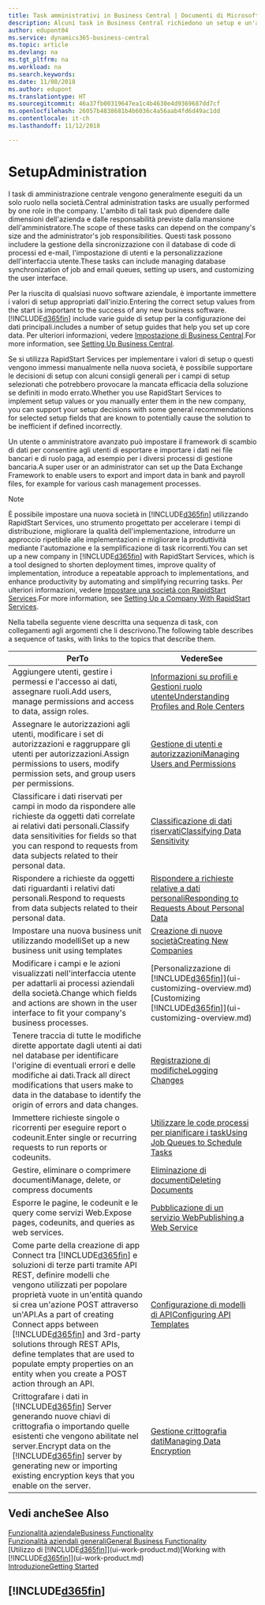 ```yaml
---
title: Task amministrativi in Business Central | Documenti di Microsoft
description: Alcuni task in Business Central richiedono un setup e un'amministrazione centrale. In questa sezione, viene fornita una descrizione di tali task e informazioni su come utilizzarli.
author: edupont04
ms.service: dynamics365-business-central
ms.topic: article
ms.devlang: na
ms.tgt_pltfrm: na
ms.workload: na
ms.search.keywords: 
ms.date: 11/08/2018
ms.author: edupont
ms.translationtype: HT
ms.sourcegitcommit: 46a37fb00319647ea1c4b4630e4d9369687dd7cf
ms.openlocfilehash: 26057b4838681b4b6036c4a56aab4fd6d49ac1dd
ms.contentlocale: it-ch
ms.lasthandoff: 11/12/2018

---
```

# <a name="administration"></a><span data-ttu-id="24a73-104">Setup</span><span class="sxs-lookup"><span data-stu-id="24a73-104">Administration</span></span>
<span data-ttu-id="24a73-105">I task di amministrazione centrale vengono generalmente eseguiti da un solo ruolo nella società.</span><span class="sxs-lookup"><span data-stu-id="24a73-105">Central administration tasks are usually performed by one role in the company.</span></span> <span data-ttu-id="24a73-106">L'ambito di tali task può dipendere dalle dimensioni dell'azienda e dalle responsabilità previste dalla mansione dell'amministratore.</span><span class="sxs-lookup"><span data-stu-id="24a73-106">The scope of these tasks can depend on the company's size and the administrator's job responsibilities.</span></span> <span data-ttu-id="24a73-107">Questi task possono includere la gestione della sincronizzazione con il database di code di processi ed e-mail, l'impostazione di utenti e la personalizzazione dell'interfaccia utente.</span><span class="sxs-lookup"><span data-stu-id="24a73-107">These tasks can include managing database synchronization of job and email queues, setting up users, and customizing the user interface.</span></span>  

<span data-ttu-id="24a73-108">Per la riuscita di qualsiasi nuovo software aziendale, è importante immettere i valori di setup appropriati dall'inizio.</span><span class="sxs-lookup"><span data-stu-id="24a73-108">Entering the correct setup values from the start is important to the success of any new business software.</span></span> [!INCLUDE[d365fin](includes/d365fin_md.md)] <span data-ttu-id="24a73-109">include varie guide di setup per la configurazione dei dati principali.</span><span class="sxs-lookup"><span data-stu-id="24a73-109">includes a number of setup guides that help you set up core data.</span></span> <span data-ttu-id="24a73-110">Per ulteriori informazioni, vedere [Impostazione di Business Central](setup.md).</span><span class="sxs-lookup"><span data-stu-id="24a73-110">For more information, see [Setting Up Business Central](setup.md).</span></span>

<span data-ttu-id="24a73-111">Se si utilizza RapidStart Services per implementare i valori di setup o questi vengono immessi manualmente nella nuova società, è possibile supportare le decisioni di setup con alcuni consigli generali per i campi di setup selezionati che potrebbero provocare la mancata efficacia della soluzione se definiti in modo errato.</span><span class="sxs-lookup"><span data-stu-id="24a73-111">Whether you use RapidStart Services to implement setup values or you manually enter them in the new company, you can support your setup decisions with some general recommendations for selected setup fields that are known to potentially cause the solution to be inefficient if defined incorrectly.</span></span>  

<span data-ttu-id="24a73-112">Un utente o amministratore avanzato può impostare il framework di scambio di dati per consentire agli utenti di esportare e importare i dati nei file bancari e di ruolo paga, ad esempio per i diversi processi di gestione bancaria.</span><span class="sxs-lookup"><span data-stu-id="24a73-112">A super user or an administrator can set up the Data Exchange Framework to enable users to export and import data in bank and payroll files, for example for various cash management processes.</span></span>

> [!NOTE]
> <span data-ttu-id="24a73-113">È possibile impostare una nuova società in [!INCLUDE[d365fin](includes/d365fin_md.md)] utilizzando RapidStart Services, uno strumento progettato per accelerare i tempi di distribuzione, migliorare la qualità dell'implementazione, introdurre un approccio ripetibile alle implementazioni e migliorare la produttività mediante l'automazione e la semplificazione di task ricorrenti.</span><span class="sxs-lookup"><span data-stu-id="24a73-113">You can set up a new company in [!INCLUDE[d365fin](includes/d365fin_md.md)] with RapidStart Services, which is a tool designed to shorten deployment times, improve quality of implementation, introduce a repeatable approach to implementations, and enhance productivity by automating and simplifying recurring tasks.</span></span> <span data-ttu-id="24a73-114">Per ulteriori informazioni, vedere [Impostare una società con RapidStart Services](admin-set-up-a-company-with-rapidstart.md).</span><span class="sxs-lookup"><span data-stu-id="24a73-114">For more information, see [Setting Up a Company With RapidStart Services](admin-set-up-a-company-with-rapidstart.md).</span></span>

<span data-ttu-id="24a73-115">Nella tabella seguente viene descritta una sequenza di task, con collegamenti agli argomenti che li descrivono.</span><span class="sxs-lookup"><span data-stu-id="24a73-115">The following table describes a sequence of tasks, with links to the topics that describe them.</span></span>   

|<span data-ttu-id="24a73-116">**Per**</span><span class="sxs-lookup"><span data-stu-id="24a73-116">**To**</span></span>|<span data-ttu-id="24a73-117">**Vedere**</span><span class="sxs-lookup"><span data-stu-id="24a73-117">**See**</span></span>|  
|------------|-------------|  
|<span data-ttu-id="24a73-118">Aggiungere utenti, gestire i permessi e l'accesso ai dati, assegnare ruoli.</span><span class="sxs-lookup"><span data-stu-id="24a73-118">Add users, manage permissions and access to data, assign roles.</span></span>|[<span data-ttu-id="24a73-119">Informazioni su profili e Gestioni ruolo utente</span><span class="sxs-lookup"><span data-stu-id="24a73-119">Understanding Profiles and Role Centers</span></span>](admin-users-profiles-roles.md)|  
|<span data-ttu-id="24a73-120">Assegnare le autorizzazioni agli utenti, modificare i set di autorizzazioni e raggruppare gli utenti per autorizzazioni.</span><span class="sxs-lookup"><span data-stu-id="24a73-120">Assign permissions to users, modify permission sets, and group users per permissions.</span></span>|[<span data-ttu-id="24a73-121">Gestione di utenti e autorizzazioni</span><span class="sxs-lookup"><span data-stu-id="24a73-121">Managing Users and Permissions</span></span>](ui-how-users-permissions.md)|
|<span data-ttu-id="24a73-122">Classificare i dati riservati per campi in modo da rispondere alle richieste da oggetti dati correlate ai relativi dati personali.</span><span class="sxs-lookup"><span data-stu-id="24a73-122">Classify data sensitivities for fields so that you can respond to requests from data subjects related to their personal data.</span></span>|[<span data-ttu-id="24a73-123">Classificazione di dati riservati</span><span class="sxs-lookup"><span data-stu-id="24a73-123">Classifying Data Sensitivity</span></span>](admin-classifying-data-sensitivity.md)|
|<span data-ttu-id="24a73-124">Rispondere a richieste da oggetti dati riguardanti i relativi dati personali.</span><span class="sxs-lookup"><span data-stu-id="24a73-124">Respond to requests from data subjects related to their personal data.</span></span>|[<span data-ttu-id="24a73-125">Rispondere a richieste relative a dati personali</span><span class="sxs-lookup"><span data-stu-id="24a73-125">Responding to Requests About Personal Data</span></span>](admin-responding-to-requests-about-personal-data.md)|
|<span data-ttu-id="24a73-126">Impostare una nuova business unit utilizzando modelli</span><span class="sxs-lookup"><span data-stu-id="24a73-126">Set up a new business unit using templates</span></span>|[<span data-ttu-id="24a73-127">Creazione di nuove società</span><span class="sxs-lookup"><span data-stu-id="24a73-127">Creating New Companies</span></span>](about-new-company.md)|
|<span data-ttu-id="24a73-128">Modificare i campi e le azioni visualizzati nell'interfaccia utente per adattarli ai processi aziendali della società.</span><span class="sxs-lookup"><span data-stu-id="24a73-128">Change which fields and actions are shown in the user interface to fit your company's business processes.</span></span> |<span data-ttu-id="24a73-129">[Personalizzazione di [!INCLUDE[d365fin](includes/d365fin_md.md)]](ui-customizing-overview.md)</span><span class="sxs-lookup"><span data-stu-id="24a73-129">[Customizing [!INCLUDE[d365fin](includes/d365fin_md.md)]](ui-customizing-overview.md)</span></span> |
|<span data-ttu-id="24a73-130">Tenere traccia di tutte le modifiche dirette apportate dagli utenti ai dati nel database per identificare l'origine di eventuali errori e delle modifiche ai dati.</span><span class="sxs-lookup"><span data-stu-id="24a73-130">Track all direct modifications that users make to data in the database to identify the origin of errors and data changes.</span></span>|[<span data-ttu-id="24a73-131">Registrazione di modifiche</span><span class="sxs-lookup"><span data-stu-id="24a73-131">Logging Changes</span></span>](across-log-changes.md)|  
|<span data-ttu-id="24a73-132">Immettere richieste singole o ricorrenti per eseguire report o codeunit.</span><span class="sxs-lookup"><span data-stu-id="24a73-132">Enter single or recurring requests to run reports or codeunits.</span></span>|[<span data-ttu-id="24a73-133">Utilizzare le code processi per pianificare i task</span><span class="sxs-lookup"><span data-stu-id="24a73-133">Using Job Queues to Schedule Tasks</span></span>](admin-job-queues-schedule-tasks.md)|  
|<span data-ttu-id="24a73-134">Gestire, eliminare o comprimere documenti</span><span class="sxs-lookup"><span data-stu-id="24a73-134">Manage, delete, or compress documents</span></span>|[<span data-ttu-id="24a73-135">Eliminazione di documenti</span><span class="sxs-lookup"><span data-stu-id="24a73-135">Deleting Documents</span></span>](admin-manage-documents.md)|  
|<span data-ttu-id="24a73-136">Esporre le pagine, le codeunit e le query come servizi Web.</span><span class="sxs-lookup"><span data-stu-id="24a73-136">Expose pages, codeunits, and queries as web services.</span></span>|[<span data-ttu-id="24a73-137">Pubblicazione di un servizio Web</span><span class="sxs-lookup"><span data-stu-id="24a73-137">Publishing a Web Service</span></span>](across-how-publish-web-service.md)|
|<span data-ttu-id="24a73-138">Come parte della creazione di app Connect tra [!INCLUDE[d365fin](includes/d365fin_md.md)] e soluzioni di terze parti tramite API REST, definire modelli che vengono utilizzati per popolare proprietà vuote in un'entità quando si crea un'azione POST attraverso un'API.</span><span class="sxs-lookup"><span data-stu-id="24a73-138">As a part of creating Connect apps between [!INCLUDE[d365fin](includes/d365fin_md.md)] and 3rd-party solutions through REST APIs, define templates that are used to populate empty properties on an entity when you create a POST action through an API.</span></span>|[<span data-ttu-id="24a73-139">Configurazione di modelli di API</span><span class="sxs-lookup"><span data-stu-id="24a73-139">Configuring API Templates</span></span>](admin-configuring-api-template.md)|
|<span data-ttu-id="24a73-140">Crittografare i dati in [!INCLUDE[d365fin](includes/d365fin_md.md)] Server generando nuove chiavi di crittografia o importando quelle esistenti che vengono abilitate nel server.</span><span class="sxs-lookup"><span data-stu-id="24a73-140">Encrypt data on the [!INCLUDE[d365fin](includes/d365fin_md.md)] server by generating new or importing existing encryption keys that you enable on the server.</span></span>|[<span data-ttu-id="24a73-141">Gestione crittografia dati</span><span class="sxs-lookup"><span data-stu-id="24a73-141">Managing Data Encryption</span></span>](admin-manage-data-encryption.md)|

## <a name="see-also"></a><span data-ttu-id="24a73-142">Vedi anche</span><span class="sxs-lookup"><span data-stu-id="24a73-142">See Also</span></span>
[<span data-ttu-id="24a73-143">Funzionalità aziendale</span><span class="sxs-lookup"><span data-stu-id="24a73-143">Business Functionality</span></span>](across-business-functionality.md)  
[<span data-ttu-id="24a73-144">Funzionalità aziendali generali</span><span class="sxs-lookup"><span data-stu-id="24a73-144">General Business Functionality</span></span>](ui-across-business-areas.md)  
<span data-ttu-id="24a73-145">[Utilizzo di [!INCLUDE[d365fin](includes/d365fin_md.md)]](ui-work-product.md)</span><span class="sxs-lookup"><span data-stu-id="24a73-145">[Working with [!INCLUDE[d365fin](includes/d365fin_md.md)]](ui-work-product.md)</span></span>  
[<span data-ttu-id="24a73-146">Introduzione</span><span class="sxs-lookup"><span data-stu-id="24a73-146">Getting Started</span></span>](product-get-started.md)    

## [!INCLUDE[d365fin](includes/free_trial_md.md)]  


